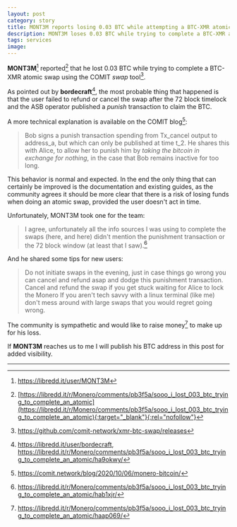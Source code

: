 ```yaml
---
layout: post
category: story
title: MONT3M reports losing 0.03 BTC while attempting a BTC-XMR atomic swap using the COMIT tool
description: MONT3M loses 0.03 BTC while trying to complete a BTC-XMR atomic swap using the COMIT implementation 
tags: services
image: 
---
```


**MONT3M**[^1] reported[^2] that he lost 0.03 BTC while trying to complete a BTC-XMR atomic swap using the COMIT *swap* tool[^3].

As pointed out by **bordecraft**[^4], the most probable thing that happened is that the user failed to refund or cancel the swap after the 72 block timelock and the ASB operator published a *punish* transaction to claim the BTC.

A more technical explanation is available on the COMIT blog[^5]:

> Bob signs a punish transaction spending from Tx_cancel output to address_a, but which can only be published at time t_2. He shares this with Alice, to allow her to punish him by *taking the bitcoin in exchange for nothing*, in the case that Bob remains inactive for too long.

This behavior is normal and expected. In the end the only thing that can certainly be improved is the documentation and existing guides, as the community agrees it should be more clear that there is a risk of losing funds when doing an atomic swap, provided the user doesn't act in time.

Unfortunately, MONT3M took one for the team:

> I agree, unfortunately all the info sources I was using to complete the swaps (here, and here) didn't mention the punishment transaction or the 72 block window (at least that I saw).[^6]

And he shared some tips for new users:

> Do not initiate swaps in the evening, just in case things go wrong you can cancel and refund asap and dodge this punishment transaction.
Cancel and refund the swap if you get stuck waiting for Alice to lock the Monero
If you aren't tech savvy with a linux terminal (like me) don't mess around with large swaps that you would regret going wrong.

The community is sympathetic and would like to raise money[^7] to make up for his loss. 

If **MONT3M** reaches us to me I will publish his BTC address in this post for added visibility.


---

[^1]: https://libredd.it/user/MONT3M
[^2]: [https://libredd.it/r/Monero/comments/pb3f5a/sooo_i_lost_003_btc_trying_to_complete_an_atomic](https://libredd.it/r/Monero/comments/pb3f5a/sooo_i_lost_003_btc_trying_to_complete_an_atomic){:target="_blank"}{:rel="nofollow"}
[^3]: https://github.com/comit-network/xmr-btc-swap/releases
[^4]: https://libredd.it/user/bordecraft, https://libredd.it/r/Monero/comments/pb3f5a/sooo_i_lost_003_btc_trying_to_complete_an_atomic/ha9okwy/
[^5]: https://comit.network/blog/2020/10/06/monero-bitcoin/
[^6]: https://libredd.it/r/Monero/comments/pb3f5a/sooo_i_lost_003_btc_trying_to_complete_an_atomic/hab1xjr/
[^7]: https://libredd.it/r/Monero/comments/pb3f5a/sooo_i_lost_003_btc_trying_to_complete_an_atomic/haap069/
